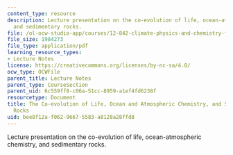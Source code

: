 ```yaml
---
content_type: resource
description: Lecture presentation on the co-evolution of life, ocean-atmospheric chemistry,
  and sedimentary rocks.
file: /ol-ocw-studio-app/courses/12-842-climate-physics-and-chemistry-fall-2008/bee8f12af06296675583a8128a28ffd8_part1_lec3.pdf
file_size: 1984273
file_type: application/pdf
learning_resource_types:
- Lecture Notes
license: https://creativecommons.org/licenses/by-nc-sa/4.0/
ocw_type: OCWFile
parent_title: Lecture Notes
parent_type: CourseSection
parent_uid: 6c559ff8-c06a-51cc-8959-a1ef4fd6238f
resourcetype: Document
title: The Co-evolution of Life, Ocean and Atmospheric Chemistry, and Sedimentary
  Rocks
uid: bee8f12a-f062-9667-5583-a8128a28ffd8
---
```

Lecture presentation on the co-evolution of life, ocean-atmospheric chemistry, and sedimentary rocks.